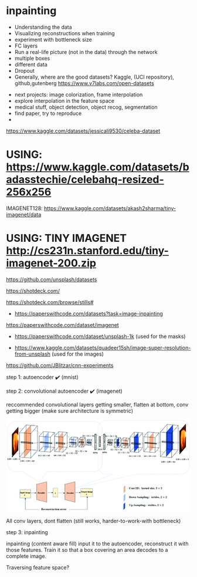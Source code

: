# inpainting

- Understanding the data
- Visualizing reconstructions when training
- experiment with bottleneck size
- FC layers
- Run a real-life picture (not in the data) through the network
- multiple boxes
- different data
- Dropout
- Generally, where are the good datasets? Kaggle, (UCI repository), github,gutenberg https://www.v7labs.com/open-datasets

* next projects: image colorization, frame interpolation
* explore interpolation in the feature space
* medical stuff, object detection, object recog, segmentation
* find paper, try to reproduce
*

https://www.kaggle.com/datasets/jessicali9530/celeba-dataset

# USING: https://www.kaggle.com/datasets/badasstechie/celebahq-resized-256x256

IMAGENET128: https://www.kaggle.com/datasets/akash2sharma/tiny-imagenet/data

# USING: TINY IMAGENET http://cs231n.stanford.edu/tiny-imagenet-200.zip

https://github.com/unsplash/datasets

https://shotdeck.com/

https://shotdeck.com/browse/stills#

- https://paperswithcode.com/datasets?task=image-inpainting

https://paperswithcode.com/dataset/imagenet

- https://paperswithcode.com/dataset/unsplash-1k (used for the masks)

- https://www.kaggle.com/datasets/quadeer15sh/image-super-resolution-from-unsplash (used for the images)

https://github.com/JBlitzar/cnn-experiments

step 1: autoencoder ✔️ (mnist)

step 2: convolutional autoencoder ✔️ (imagenet)

reccommended convolutional layers getting smaller, flatten at bottom, conv getting bigger (make sure architecture is symmetric)

![image](structure.png)

All conv layers, dont flatten (still works, harder-to-work-with bottleneck)

step 3: inpainting

inpainting (content aware fill) input it to the autoencoder, reconstruct it with those features. Train it so that a box covering an area decodes to a complete image.

Traversing feature space?
